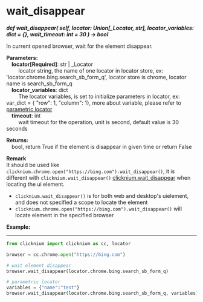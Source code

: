 # wait_disappear
***def wait_disappear(
        self,
        locator: Union[_Locator, str],
        locator_variables: dict = {},
        wait_timeout: int = 30
    ) -> bool***  

In current opened browser, wait for the element disappear.

**Parameters:**  
    &emsp;**locator[Required]**: str | _Locator   
        &emsp;&emsp; locator string, the name of one locator in locator store, ex: 'locator.chrome.bing.search_sb_form_q', locator store is chrome, locator name is search_sb_form_q  
    &emsp;**locator_variables**: dict  
        &emsp;&emsp; The locator variables, is set to initialize parameters in locator, ex: var_dict = { "row": 1,  "column": 1}, more about variable, please refer to [parametric locator](./doc/automation/parametric_locator.md)  
    &emsp;**timeout**: int  
        &emsp;&emsp; wait timeout for the operation, unit is second, default value is 30 seconds 

**Returns:**  
    &emsp;bool, return True if the element is disappear in given time or return False

**Remark**  
It should be used like `clicknium.chrome.open("https://bing.com").wait_disappear()`, it is different with `clicknium.wait_disappear()` [clicknium.wait_disappear](./doc/api/python/wait_disappear.md) when locating the ui element.
- `clicknium.wait_disappear()` is for both web and desktop's uielement, and does not specified a scope to locate the element
- `clicknium.chrome.open("https://bing.com").wait_disappear()` will locate element in the specified browser

**Example:**
***
```python
from clicknium import clicknium as cc, locator

browser = cc.chrome.open("https://bing.com")

# wait element disappear
browser.wait_disappear(locator.chrome.bing.search_sb_form_q)

# parametric locator
variables = {"name":"test"}
browser.wait_disappear(locator.chrome.bing.search_sb_form_q, variables)

```